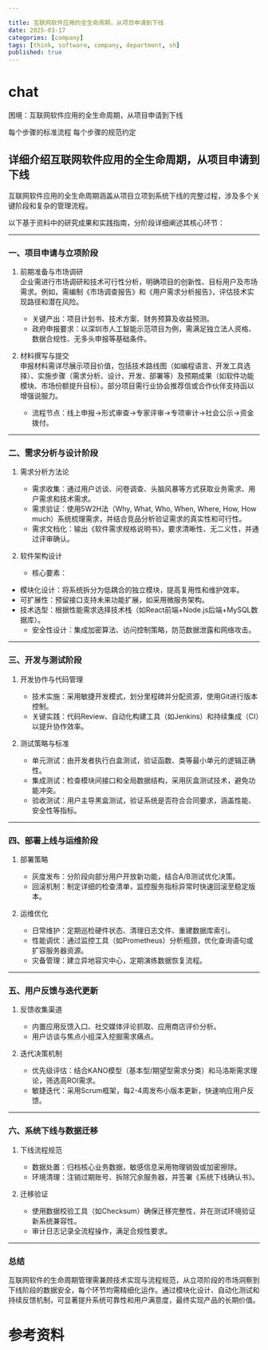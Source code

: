 ```yaml
---

title: 互联网软件应用的全生命周期，从项目申请到下线
date: 2025-03-17
categories: [company]
tags: [think, software, company, department, sh]
published: true
---
```






# chat

困境：互联网软件应用的全生命周期，从项目申请到下线


每个步骤的标准流程
每个步骤的规范约定

## 详细介绍互联网软件应用的全生命周期，从项目申请到下线

互联网软件应用的全生命周期涵盖从项目立项到系统下线的完整过程，涉及多个关键阶段和复杂的管理流程。

以下基于资料中的研究成果和实践指南，分阶段详细阐述其核心环节：

---

### 一、项目申请与立项阶段
1. 前期准备与市场调研  
   企业需进行市场调研和技术可行性分析，明确项目的创新性、目标用户及市场需求。例如，需编制《市场调查报告》和《用户需求分析报告》，评估技术实现路径和潜在风险。  
   - 关键产出：项目计划书、技术方案、财务预算及收益预测。  
   - 政府申报要求：以深圳市人工智能示范项目为例，需满足独立法人资格、数据合规性、无多头申报等基础条件。

2. 材料撰写与提交  
   申报材料需详尽展示项目价值，包括技术路线图（如编程语言、开发工具选择）、实施步骤（需求分析、设计、开发、部署等）及预期成果（如软件功能模块、市场份额提升目标）。部分项目需行业协会推荐信或合作伙伴支持函以增强说服力。  
   - 流程节点：线上申报→形式审查→专家评审→专项审计→社会公示→资金拨付。

---

### 二、需求分析与设计阶段
1. 需求分析方法论  
   - 需求收集：通过用户访谈、问卷调查、头脑风暴等方式获取业务需求、用户需求和技术需求。  
   - 需求验证：使用5W2H法（Why, What, Who, When, Where, How, How much）系统梳理需求，并结合竞品分析验证需求的真实性和可行性。  
   - 需求文档化：输出《软件需求规格说明书》，要求清晰性、无二义性，并通过评审确认。

2. 软件架构设计  
   - 核心要素：  
- 模块化设计：将系统拆分为低耦合的独立模块，提高复用性和维护效率。  
- 可扩展性：预留接口支持未来功能扩展，如采用微服务架构。  
- 技术选型：根据性能需求选择技术栈（如React前端+Node.js后端+MySQL数据库）。  
   - 安全性设计：集成加密算法、访问控制策略，防范数据泄露和网络攻击。

---

### 三、开发与测试阶段
1. 开发协作与代码管理  
   - 技术实施：采用敏捷开发模式，划分里程碑并分配资源，使用Git进行版本控制。  
   - 关键实践：代码Review、自动化构建工具（如Jenkins）和持续集成（CI）以提升协作效率。

2. 测试策略与标准  
   - 单元测试：由开发者执行白盒测试，验证函数、类等最小单元的逻辑正确性。  
   - 集成测试：检查模块间接口和全局数据结构，采用灰盒测试技术，避免功能冲突。  
   - 验收测试：用户主导黑盒测试，验证系统是否符合合同要求，涵盖性能、安全性等指标。

---

### 四、部署上线与运维阶段
1. 部署策略  
   - 灰度发布：分阶段向部分用户开放新功能，结合A/B测试优化决策。  
   - 回滚机制：制定详细的检查清单，监控服务指标异常时快速回滚至稳定版本。

2. 运维优化  
   - 日常维护：定期巡检硬件状态、清理日志文件、重建数据库索引。  
   - 性能调优：通过监控工具（如Prometheus）分析瓶颈，优化查询语句或扩容服务器资源。  
   - 灾备管理：建立异地容灾中心，定期演练数据恢复流程。

---

### 五、用户反馈与迭代更新
1. 反馈收集渠道  
   - 内置应用反馈入口、社交媒体评论抓取、应用商店评价分析。  
   - 用户访谈与焦点小组深入挖掘需求痛点。

2. 迭代决策机制  
   - 优先级评估：结合KANO模型（基本型/期望型需求分类）和马洛斯需求理论，筛选高ROI需求。  
   - 敏捷迭代：采用Scrum框架，每2-4周发布小版本更新，快速响应用户反馈。

---

### 六、系统下线与数据迁移
1. 下线流程规范  
   - 数据处置：归档核心业务数据，敏感信息采用物理销毁或加密擦除。  
   - 环境清理：注销过期账号、拆除冗余服务器，并签署《系统下线确认书》。  

2. 迁移验证  
   - 使用数据校验工具（如Checksum）确保迁移完整性，并在测试环境验证新系统兼容性。  
   - 审计日志记录全流程操作，满足合规性要求。

---

### 总结
互联网软件的生命周期管理需兼顾技术实现与流程规范，从立项阶段的市场洞察到下线阶段的数据安全，每个环节均需精细化运作。通过模块化设计、自动化测试和持续反馈机制，可显著提升系统可靠性和用户满意度，最终实现产品的长期价值。


# 参考资料


